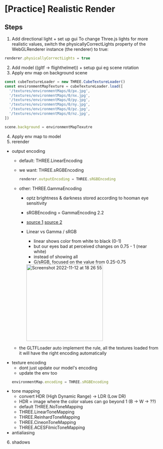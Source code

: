 # [Practice] Realistic Render

## Steps
1. Add directional light + set up gui
To change Three.js lights for more realistic values, switch the physicallyCorrectLights property of the WebGLRenderer instance (the renderer) to true:
```js
renderer.physicallyCorrectLights = true
```
2. Add model ((gltf -> flighthelmet)) + setup gui eg scene rotation
3. Apply env map on background scene
```js
const cubeTextureLoader = new THREE.CubeTextureLoader()
const environmentMapTexture = cubeTextureLoader.load([
  '/textures/environmentMaps/0/px.jpg',
  '/textures/environmentMaps/0/nx.jpg',
  '/textures/environmentMaps/0/py.jpg',
  '/textures/environmentMaps/0/ny.jpg',
  '/textures/environmentMaps/0/pz.jpg',
  '/textures/environmentMaps/0/nz.jpg',
])

scene.background = environmentMapTexutre
```
4. Apply env map to model
5. rerender
- output encoding
  - default: THREE.LinearEncoding
  - we want: THREE.sRGBEncoding
    ```js
    renderer.outputEncoding = THREE.sRGBEncoding
    ```
  - other: THREE.GammaEncoding
    - optz brightness & darkness stored according to hooman eye sensitivity
    - sRGBEncoding = GammaEncoding 2.2
    - [source 1](https://www.donmccurdy.com/2020/06/17/color-management-in-threejs/) [source 2](https://medium.com/game-dev-daily/the-srgb-learning-curve-773b7f68cf7a)
    - Linear vs Gamma / sRGB
        - linear shows color from white to black (0-1)
        - but our eyes bad at perceived changes on 0.75 - 1 (near white)
        - instead of showing all
        - G/sRGB, focused on the value from 0.25-0.75
        
        <img width="250" alt="Screenshot 2022-11-12 at 18 26 55" src="https://user-images.githubusercontent.com/103398328/201471812-632cd78e-ceff-4471-a34f-9174977c9ca0.png">

  - the GLTFLoader auto implement the rule, all the textures loaded from it will have the right encoding automatically
- texture encoding
  - dont just update our model's encoding
  - update the env too
  ```js
  environmentMap.encoding = THREE.sRGBEncoding
  ```
- tone mapping
  - convert HDR (High Dynamic Range) -> LDR (Low DR)
  - HDR  = image where the color values can go beyond 1 (B -> W -> ??)
  - default THREE.NoToneMapping
  - THREE.LinearToneMapping
  - THREE.ReinhardToneMapping
  - THREE.CineonToneMapping
  - THREE.ACESFilmicToneMapping
- antialiasing
6. shadows
